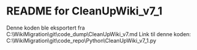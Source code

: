 # README for CleanUpWiki_v7_1
Denne koden ble eksportert fra C:\WikiMigration\git\code_dump\CleanUpWiki_v7.md
Link til denne koden: C:\WikiMigration\git\code_repo\Python\CleanUpWiki_v7_1.py
